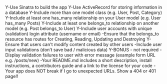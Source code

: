 Y-Use Sinatra to build the app
Y-Use ActiveRecord for storing information in a database
Y-Include more than one model class (e.g. User, Post, Category)
Y-Include at least one has_many relationship on your User model (e.g. User has_many Posts)
Y-Include at least one belongs_to relationship on another model (e.g. Post belongs_to User)
Y-Include user accounts with unique (validation) login attribute (username or email)
-Ensure that the belongs_to resource has routes for Creating, Reading, Updating and Destroying
Y-Ensure that users can't modify content created by other users
-Include user input validations (don’t save bad / malicious data)
Y-BONUS - not required - Display validation failures to user with error message (example form URL e.g. /posts/new)
-Your README.md includes a short description, install instructions, a contributors guide and a link to the license for your code
-Your app does NOT break if I go to unexpected URLs. Show a 404 or 401 page!!